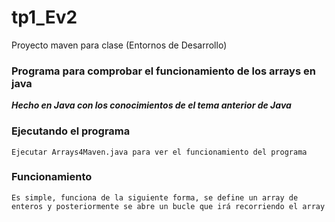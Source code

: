 # tp1_Ev2
Proyecto maven para clase (Entornos de Desarrollo)
### Programa para comprobar el funcionamiento de los arrays en java

_**Hecho en Java con los conocimientos de el tema anterior de Java**_

### Ejecutando el programa    
    Ejecutar Arrays4Maven.java para ver el funcionamiento del programa
    
### Funcionamiento
    Es simple, funciona de la siguiente forma, se define un array de enteros y posteriormente se abre un bucle que irá recorriendo el array
